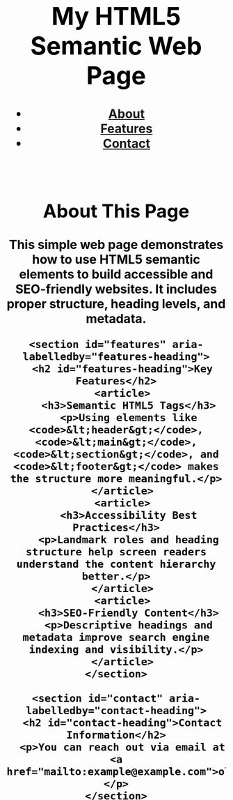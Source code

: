 <!DOCTYPE html>
<html lang="en">
<head>
</head>
<body>
  <h1 style="color:black; text-align:center; padding-top: 50vh;">
</body>
  <meta charset="UTF-8" />
  <meta name="viewport" content="width=device-width, initial-scale=1.0" />
  <meta name="description" content="Learn the basics of HTML5 semantic tags, accessibility, and SEO through this simple sample web page." />
  <meta name="keywords" content="HTML5, Semantic HTML, Accessibility, SEO, Web Development" />
  <meta name="author" content="oladipupo israel" />
  <title>Welcome to My HTML5 Page</title>
</head>
<body>

  <header>
    <h1>My HTML5 Semantic Web Page</h1>
    <nav aria-label="Main navigation">
      <ul>
        <li><a href="#about">About</a></li>
        <li><a href="#features">Features</a></li>
        <li><a href="#contact">Contact</a></li>
      </ul>
    </nav>
  </header>

  <main>
    <section id="about" aria-labelledby="about-heading">
      <h2 id="about-heading">About This Page</h2>
      <p>This simple web page demonstrates how to use HTML5 semantic elements to build accessible and SEO-friendly websites. It includes proper structure, heading levels, and metadata.</p>
    </section>

    <section id="features" aria-labelledby="features-heading">
      <h2 id="features-heading">Key Features</h2>
      <article>
        <h3>Semantic HTML5 Tags</h3>
        <p>Using elements like <code>&lt;header&gt;</code>, <code>&lt;main&gt;</code>, <code>&lt;section&gt;</code>, and <code>&lt;footer&gt;</code> makes the structure more meaningful.</p>
      </article>
      <article>
        <h3>Accessibility Best Practices</h3>
        <p>Landmark roles and heading structure help screen readers understand the content hierarchy better.</p>
      </article>
      <article>
        <h3>SEO-Friendly Content</h3>
        <p>Descriptive headings and metadata improve search engine indexing and visibility.</p>
      </article>
    </section>

    <section id="contact" aria-labelledby="contact-heading">
      <h2 id="contact-heading">Contact Information</h2>
      <p>You can reach out via email at <a href="mailto:example@example.com">oladipupoisrael181@gmail.com</a>.</p>
    </section>
  </main>

  <footer>
    <p>&copy; 2025 oladipupo israel.</p>
  </footer>

</body>
</html>

